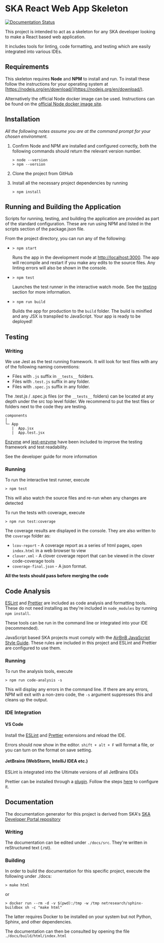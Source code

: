 # SKA React Web App Skeleton

[![Documentation Status](https://readthedocs.org/projects/ska-react-webapp-skeleton/badge/?version=latest)](https://developer.skatelescope.org/projects/ska-react-webapp-skeleton/en/latest/?badge=latest)

This project is intended to act as a skeleton for any SKA developer looking to make a React based web application.

It includes tools for linting, code formatting, and testing which are easily integrated into various IDEs.

## Requirements

This skeleton requires **Node** and **NPM** to install and run. To install these follow the instructions for your operating system at [https://nodejs.org/en/download/](https://nodejs.org/en/download/).

Alternatively the official Node docker image can be used. Instructions can be found on the [official Node docker image site](https://github.com/nodejs/docker-node/blob/master/README.md#how-to-use-this-image).

## Installation

_All the following notes assume you are at the command prompt for your chosen environment._

1.  Confirm Node and NPM are installed and configured correctly, both the following commands should return the relevant version number.

        > node --version
        > npm --version

2.  Clone the project from GitHub

3.  Install all the necessary project dependencies by running

        > npm install

## Running and Building the Application

Scripts for running, testing, and building the application are provided as part of the standard configuration. These are run using NPM and listed in the scripts section of the package.json file.

From the project directory, you can run any of the following:

- `> npm start`

  Runs the app in the development mode at [http://localhost:3000](http://localhost:3000). The app will recompile and restart if you make any edits to the source files. Any linting errors will also be shown in the console.

- `> npm test`

  Launches the test runner in the interactive watch mode. See the [testing](#testing) section for more information.

- `> npm run build`

  Builds the app for production to the `build` folder. The build is minified and any JSX is transpiled to JavaScript. Your app is ready to be deployed!

## Testing

### Writing

We use Jest as the test running framework. It will look for test files with any of the following naming conventions:

- Files with `.js` suffix in `__tests__` folders.
- Files with `.test.js` suffix in any folder.
- Files with `.spec.js` suffix in any folder.

The .test.js / .spec.js files (or the `__tests__` folders) can be located at any depth under the src top level folder.
We recommend to put the test files or folders next to the code they are testing.

```
components
|
└─ App
   |  App.jsx
   |  App.test.jsx
```

[Enzyme](https://airbnb.io/enzyme/) and [jest-enzyme](https://www.npmjs.com/package/jest-enzyme) have been included to improve the testing framework and test readability.

See the developer guide for more information

### Running

To run the interactive test runner, execute

    > npm test

This will also watch the source files and re-run when any changes are detected

To run the tests with coverage, execute

    > npm run test:coverage

The coverage results are displayed in the console. They are also written to the `coverage` folder as:

- `lcov-report` - A coverage report as a series of html pages, open `index.html` in a web browser to view
- `clover.xml` - A clover coverage report that can be viewed in the clover code-coverage tools
- `coverage-final.json` - A json format.

**All the tests should pass before merging the code**

## Code Analysis

[ESLint](https://ESLint.org/) and [Prettier](https://prettier.io/) are included as code analysis and formatting tools.
These do not need installing as they're included in `node_modules` by running `npm install`.

These tools can be run in the command line or integrated into your IDE (recommended).

JavaScript based SKA projects must comply with the [AirBnB JavaScript Style Guide](https://github.com/airbnb/javascript). These rules are included in this project and ESLint and Prettier are configured to use them.

### Running

To run the analysis tools, execute

    > npm run code-analysis -s

This will display any errors in the command line. If there are any errors, NPM will exit with a non-zero code, the `-s` argument suppresses this and cleans up the output.

### IDE Integration

#### VS Code

Install the [ESLint](https://marketplace.visualstudio.com/items?itemName=dbaeumer.vscode-ESLint) and [Prettier](https://marketplace.visualstudio.com/items?itemName=esbenp.prettier-vscode) extensions and reload the IDE.

Errors should now show in the editor. `shift + alt + F` will format a file, or you can turn on the format on save setting.

#### JetBrains (WebStorm, IntelliJ IDEA etc.)

ESLint is integrated into the Ultimate versions of all JetBrains IDEs

Prettier can be installed through a [plugin](https://plugins.jetbrains.com/plugin/10456-prettier). Follow the steps [here](https://www.jetbrains.com/help/idea/prettier.html) to configure it.

## Documentation

The documentation generator for this project is derived from SKA's [SKA Developer Portal repository](http://developer.skatelescope.org/en/latest/projects/document_project.html)

### Writing

The documentation can be edited under `./docs/src`. They're written in reStructured text (.rst).

### Building

In order to build the documentation for this specific project, execute the following under ./docs:

    > make html

or

    > docker run --rm -d -v $(pwd):/tmp -w /tmp netresearch/sphinx-buildbox sh -c "make html"

The latter requires Docker to be installed on your system but not Python, Sphinx, and other dependencies.

The documentation can then be consulted by opening the file `./docs/build/html/index.html`
